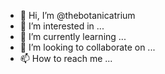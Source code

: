 - 👋 Hi, I’m @thebotanicatrium
- 👀 I’m interested in ...
- 🌱 I’m currently learning ...
- 💞️ I’m looking to collaborate on ...
- 📫 How to reach me ...

<!---
thebotanicatrium/thebotanicatrium is a ✨ special ✨ repository because its `README.md` (this file) appears on your GitHub profile.
You can click the Preview link to take a look at your changes.
--->

